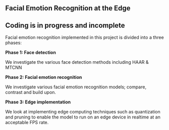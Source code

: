 
Facial Emotion Recognition at the Edge
---------------------------------------------

Coding is in progress and incomplete
---------------------------------------------




Facial emotion recognition implemented in this project is divided into a three phases:

**Phase 1: Face detection**

We investigate the various face detection methods including HAAR & MTCNN

**Phase 2: Facial emotion recognition**

We investigate various facial emotion recognition models; compare, contrast and build upon. 

**Phase 3: Edge implementation**

We look at implementing edge computing techniques such as quantization and pruning to enable the model to run on an edge device in realtime at an acceptable FPS rate.

